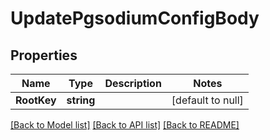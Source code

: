 # UpdatePgsodiumConfigBody

## Properties
Name | Type | Description | Notes
------------ | ------------- | ------------- | -------------
**RootKey** | **string** |  | [default to null]

[[Back to Model list]](../README.md#documentation-for-models) [[Back to API list]](../README.md#documentation-for-api-endpoints) [[Back to README]](../README.md)

